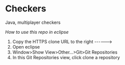 Checkers
========

Java, multiplayer checkers

*How to use this repo in eclipse*
 1. Copy the HTTPS clone URL to the right ------>
 2. Open eclipse
 3. Window>Show View>Other...>Git>Git Repositories
 4. In this Git Repositories view, click clone a repository